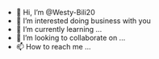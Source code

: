 - 👋 Hi, I’m @Westy-Bili20
- 👀 I’m interested doing business with you 
- 🌱 I’m currently learning ...
- 💞️ I’m looking to collaborate on ...
- 📫 How to reach me ...

<!---
Westy-Bili20/Westy-Bili20 is a ✨ special ✨ repository because its `README.md` (this file) appears on your GitHub profile.
You can click the Preview link to take a look at your changes.
--->
